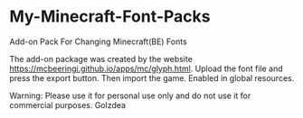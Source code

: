 # My-Minecraft-Font-Packs
Add-on Pack For Changing Minecraft(BE) Fonts

The add-on package was created by the website https://mcbeeringi.github.io/apps/mc/glyph.html.
Upload the font file and press the export button.
Then import the game.
Enabled in global resources.

Warning: Please use it for personal use only and do not use it for commercial purposes.
Golzdea